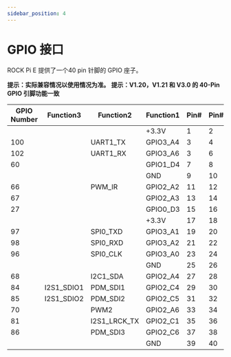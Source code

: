 ```yaml
---
sidebar_position: 4
---
```


# GPIO 接口

ROCK Pi E 提供了一个40 pin 针脚的 GPIO 座子。

**提示：实际兼容情况以使用情况为准。**
**提示：V1.20，V1.21 和 V3.0 的 40-Pin GPIO 引脚功能一致**

<div className='gpio_style'>

| GPIO Number | Function3        | Function2     | Function1 | Pin#    | Pin#   | Function1 | Function2   | Function3    | GPIO Number |
| ----------- | ---------------- | ------------- | --------- | ------- | ------ | --------- | ----------- | ------------ | ----------- |
|             |                  |               | +3.3V     | <div className='yellow'>1</div>  | <div className='red'>2</div>  | +5.0V     |           |             |              |             |
| 100         |                  | UART1_TX      | GPIO3_A4  | <div className='green'>3</div>   | <div className='red'>4</div>  | +5.0V     |           |             |              |             |
| 102         |                  | UART1_RX      | GPIO3_A6  | <div className='green'>3</div>   | <div className='black'>6</div>  | GND       |           |             |              |             |
| 60          |                  |               | GPIO1_D4  | <div className='green'>7</div>   | <div className='green'>8</div>  | GPIO2_A0  | UART2_TX  |             |              | 64          |
|             |                  |               | GND       | <div className='black'>9</div>   | <div className='green'>10</div>  | GPIO2_A1  | UART2_RX  |             |              | 65          |
| 66          |                  | PWM_IR        | GPIO2_A2  | <div className='green'>11</div>   | <div className='green'>12</div>  | GPIO2_C2  | PDM_CLK  | I2S_SCLK    |              | 82          |
| 67          |                  |               | GPIO2_A3  | <div className='green'>13</div>   | <div className='black'>14</div>  | GND      |           |             |              |             |
| 27          |                  |               | GPIO0_D3  | <div className='green'>15</div>   | <div className='green'>16</div>  | USB20DM  |           |             |              |             |
|             |                  |               | +3.3V     | <div className='yellow'>17</div>   | <div className='green'>18</div>  | USB20DP  |           |             |              |             |
| 97          |                  | SPI0_TXD      | GPIO3_A1  | <div className='green'>19</div>   | <div className='black'>20</div>  | GND  |           |             |              |             |
| 98          |                  | SPI0_RXD      | GPIO3_A2  | <div className='green'>21</div>   | <div className='green'>22</div>  | ADC_IN1  |           |             |              |             |
| 96          |                  | SPI0_CLK      | GPIO3_A0  | <div className='green'>23</div>   | <div className='green'>24</div>  | GPIO3_B0  | SPI0_CSN0 |             |              | 104          |
|             |                  |               | GND       | <div className='black'>25</div>   | <div className='green'>26</div>  | GPIO2_B4  |           |             |              | 76          |
| 68          |                  | I2C1_SDA      | GPIO2_A4  | <div className='blue'>27</div>    | <div className='blue'>28</div>  | GPIO2_A5   | I2C1_SCL  |             |              | 69          |
| 84          | I2S1_SDIO1       | PDM_SDI1      | GPIO2_C4  | <div className='green'>29</div>   | <div className='black'>30</div>  | GND       |           |             |              |             |
| 85          | I2S1_SDIO2       | PDM_SDI2      | GPIO2_C5  | <div className='green'>31</div>   | <div className='green'>32</div>  | GPIO2_C0  | I2S1_LRCK_RX |             |              | 80       |
| 70          |                  | PWM2          | GPIO2_A6  | <div className='green'>33</div>   | <div className='black'>34</div>  | GND       |              |             |              |          |
| 81          |                  | I2S1_LRCK_TX  | GPIO2_C1  | <div className='green'>35</div>   | <div className='green'>36</div>  | GPIO2_B7  | I2S1_MCLK    |             |              | 79       |
| 86          |                  | PDM_SDI3      | GPIO2_C6  | <div className='green'>37</div>   | <div className='green'>38</div>  | GPIO2_C3  | PDM_SDIO     | I2S1_SDI    |              | 83       |
|             |                  |               | GND       | <div className='green'>39</div>   | <div className='green'>40</div>  | GPIO2_C7  | PDM_FSYNC    | I2S1_SDO    |              | 87       |


</div>